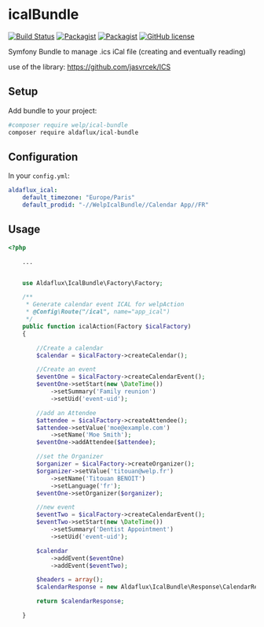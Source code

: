 # icalBundle

[![Build Status](https://travis-ci.org/welpdev/icalBundle.svg?branch=master)](https://travis-ci.org/welpdev/icalBundle)
[![Packagist](https://img.shields.io/packagist/v/welp/ical-bundle.svg)](https://packagist.org/packages/welp/ical-bundle)
[![Packagist](https://img.shields.io/packagist/dt/welp/ical-bundle.svg)](https://packagist.org/packages/welp/ical-bundle)
[![GitHub license](https://img.shields.io/badge/license-MIT-blue.svg)](https://github.com/welpdev/icalBundle/blob/master/LICENSE)

Symfony Bundle to manage .ics iCal file (creating and eventually reading)

use of the library: <https://github.com/jasvrcek/ICS>

## Setup

Add bundle to your project:

```bash
#composer require welp/ical-bundle
composer require aldaflux/ical-bundle

```

## Configuration

In your `config.yml`:

```yaml
aldaflux_ical:
    default_timezone: "Europe/Paris"
    default_prodid: "-//WelpIcalBundle//Calendar App//FR"
```

## Usage

``` php
<?php

    ...


	use Aldaflux\IcalBundle\Factory\Factory;

    /**
     * Generate calendar event ICAL for welpAction
     * @Config\Route("/ical", name="app_ical")
     */
    public function icalAction(Factory $icalFactory)
    {

        //Create a calendar
        $calendar = $icalFactory->createCalendar();

        //Create an event
        $eventOne = $icalFactory->createCalendarEvent();
        $eventOne->setStart(new \DateTime())
            ->setSummary('Family reunion')
            ->setUid('event-uid');

        //add an Attendee
        $attendee = $icalFactory->createAttendee();
        $attendee->setValue('moe@example.com')
            ->setName('Moe Smith');
        $eventOne->addAttendee($attendee);

        //set the Organizer
        $organizer = $icalFactory->createOrganizer();
        $organizer->setValue('titouan@welp.fr')
            ->setName('Titouan BENOIT')
            ->setLanguage('fr');
        $eventOne->setOrganizer($organizer);

        //new event
        $eventTwo = $icalFactory->createCalendarEvent();
        $eventTwo->setStart(new \DateTime())
            ->setSummary('Dentist Appointment')
            ->setUid('event-uid');

        $calendar
            ->addEvent($eventOne)
            ->addEvent($eventTwo);

        $headers = array();
        $calendarResponse = new Aldaflux\IcalBundle\Response\CalendarResponse($calendar, 200, $headers);

        return $calendarResponse;

    }


```

